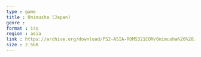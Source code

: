 ```yaml
---
type : game
title : Onimusha (Japan)
genre : 
format : iso
region : asia
link : https://archive.org/download/PS2-ASIA-ROMS321COM/Onimusha%20%28Japan%29.7z
size : 2.5GB
---
```

